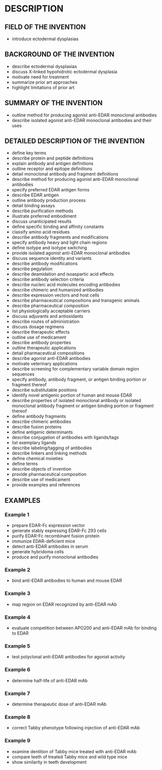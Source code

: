 # DESCRIPTION

## FIELD OF THE INVENTION

- introduce ectodermal dysplasias

## BACKGROUND OF THE INVENTION

- describe ectodermal dysplasias
- discuss X-linked hypohidrotic ectodermal dysplasia
- motivate need for treatment
- summarize prior art approaches
- highlight limitations of prior art

## SUMMARY OF THE INVENTION

- outline method for producing agonist anti-EDAR monoclonal antibodies
- describe isolated agonist anti-EDAR monoclonal antibodies and their uses

## DETAILED DESCRIPTION OF THE INVENTION

- define key terms
- describe protein and peptide definitions
- explain antibody and antigen definitions
- outline receptor and epitope definitions
- detail monoclonal antibody and fragment definitions
- describe method for producing agonist anti-EDAR monoclonal antibodies
- specify preferred EDAR antigen forms
- describe EDAR antigen
- outline antibody production process
- detail binding assays
- describe purification methods
- illustrate preferred embodiment
- discuss unanticipated results
- define specific binding and affinity constants
- classify amino acid residues
- describe antibody fragments and modifications
- specify antibody heavy and light chain regions
- define isotype and isotype switching
- provide isolated agonist anti-EDAR monoclonal antibodies
- discuss sequence identity and variants
- describe antibody modifications
- describe pegylation
- describe deamidation and isoaspartic acid effects
- describe antibody selection criteria
- describe nucleic acid molecules encoding antibodies
- describe chimeric and humanized antibodies
- describe expression vectors and host cells
- describe pharmaceutical compositions and transgenic animals
- describe pharmaceutical composition
- list physiologically acceptable carriers
- discuss adjuvants and antioxidants
- describe routes of administration
- discuss dosage regimens
- describe therapeutic effects
- outline use of medicament
- describe antibody properties
- outline therapeutic applications
- detail pharmaceutical compositions
- describe agonist anti-EDAR antibodies
- motivate veterinary applications
- describe screening for complementary variable domain region sequences
- specify antibody, antibody fragment, or antigen binding portion or fragment thereof
- describe substitutable positions
- identify novel antigenic portion of human and mouse EDAR
- describe properties of isolated monoclonal antibody or isolated monoclonal antibody fragment or antigen binding portion or fragment thereof
- define antibody fragments
- describe chimeric antibodies
- describe fusion proteins
- define antigenic determinants
- describe conjugation of antibodies with ligands/tags
- list exemplary ligands
- describe labeling/tagging of antibodies
- describe linkers and linking methods
- define chemical moieties
- define terms
- describe objects of invention
- provide pharmaceutical composition
- describe use of medicament
- provide examples and references

## EXAMPLES

### Example 1

- prepare EDAR-Fc expression vector
- generate stably expressing EDAR-Fc 293 cells
- purify EDAR-Fc recombinant fusion protein
- immunize EDAR-deficient mice
- detect anti-EDAR antibodies in serum
- generate hybridoma cells
- produce and purify monoclonal antibodies

### Example 2

- bind anti-EDAR antibodies to human and mouse EDAR

### Example 3

- map region on EDAR recognized by anti-EDAR mAb

### Example 4

- evaluate competition between APO200 and anti-EDAR mAb for binding to EDAR

### Example 5

- test polyclonal anti-EDAR antibodies for agonist activity

### Example 6

- determine half-life of anti-EDAR mAb

### Example 7

- determine therapeutic dose of anti-EDAR mAb

### Example 8

- correct Tabby phenotype following injection of anti-EDAR mAb

### Example 9

- examine dentition of Tabby mice treated with anti-EDAR mAb
- compare teeth of treated Tabby mice and wild type mice
- show similarity in teeth development

